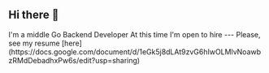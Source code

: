## Hi there :vulcan_salute:  
<P> I'm a middle Go Backend Developer  
At this time I'm open to hire
---
Please, see my resume [here](https://docs.google.com/document/d/1eGk5j8dLAt9zvG6hIwOLMlvNoawbzRMdDebadhxPw6s/edit?usp=sharing)